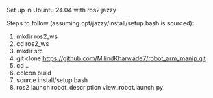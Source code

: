 Set up in Ubuntu 24.04 with ros2 jazzy

Steps to follow (assuming opt/jazzy/install/setup.bash is sourced):
1) mkdir ros2_ws
2) cd ros2_ws
3) mkdir src
4) git clone https://github.com/MilindKharwade7/robot_arm_manip.git
5) cd ..
6) colcon build
7) source install/setup.bash
8) ros2 launch robot_description view_robot.launch.py
